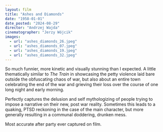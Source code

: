```yaml
---
layout: film
title: "Ashes and Diamonds"
date: "1958-01-01"
date_posted: "2024-08-29"
director: "Andrzej Wajda"
cinematographer: "Jerzy Wójcik"
images:
  - url: "ashes_diamonds_26.jpeg"
  - url: "ashes_diamonds_07.jpeg"
  - url: "ashes_diamonds_19.jpeg"
  - url: "ashes_diamonds_32.jpeg"
---
```


So much funnier, more kinetic and visually stunning than I expected. A little thematically similar to *The Train* in showcasing the petty violence laid bare outside the obfuscating chaos of war, but also about an entire town celebrating the end of the war and grieving their loss over the course of one long night and early morning.

Perfectly captures the delusion and self mythologizing of people trying to impose a narrative on their new, post war reality. Sometimes this leads to a quaking, PTSD reckoning in the case of the main character, but more generally resulting in a communal doddering, drunken mess. 

Most accurate after party ever captured on film.
